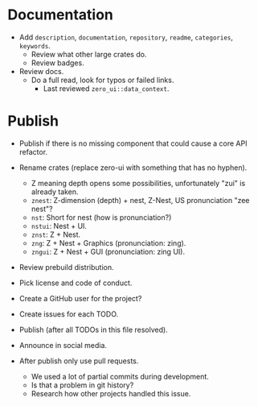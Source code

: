 # Documentation

* Add `description`, `documentation`, `repository`, `readme`, `categories`, `keywords`.
    - Review what other large crates do.
    - Review badges.
* Review docs.
    - Do a full read, look for typos or failed links.
        - Last reviewed `zero_ui::data_context`.

# Publish

* Publish if there is no missing component that could cause a core API refactor.

* Rename crates (replace zero-ui with something that has no hyphen). 
    - Z meaning depth opens some possibilities, unfortunately "zui" is already taken.
    - `znest`: Z-dimension (depth) + nest, Z-Nest, US pronunciation "zee nest"? 
    - `nst`: Short for nest (how is pronunciation?)
    - `nstui`: Nest + UI.
    - `znst`: Z + Nest.
    - `zng`: Z + Nest + Graphics (pronunciation: zing).
    - `zngui`: Z + Nest + GUI (pronunciation: zing UI).

* Review prebuild distribution.
* Pick license and code of conduct.
* Create a GitHub user for the project?
* Create issues for each TODO.

* Publish (after all TODOs in this file resolved).
* Announce in social media.

* After publish only use pull requests.
    - We used a lot of partial commits during development.
    - Is that a problem in git history?
    - Research how other projects handled this issue.